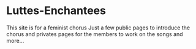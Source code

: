 # Luttes-Enchantees

This site is for a feminist chorus
Just a few public pages to introduce the chorus and privates pages for the members to work on the songs and more...